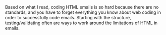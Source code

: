 Based on what I read, coding HTML emails is so hard because there are no standards, and you have to forget everything you know about web coding in order to successfully code emails. 
Starting with the structure, testing/validating often are ways to work around the limitations of HTML in emails.